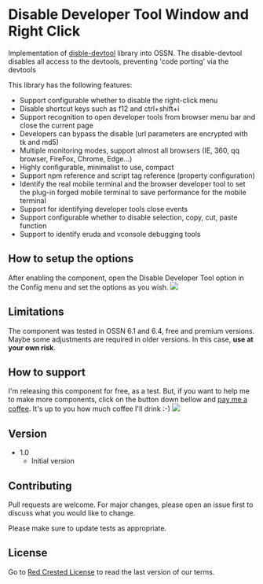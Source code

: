 # Disable Developer Tool Window and Right Click

Implementation of [disble-devtool](https://github.com/theajack/disable-devtool) library into OSSN. The 
disable-devtool disables all access to the devtools, preventing 'code porting' via the devtools

This library has the following features:

- Support configurable whether to disable the right-click menu
- Disable shortcut keys such as f12 and ctrl+shift+i
- Support recognition to open developer tools from browser menu bar and close the current page
- Developers can bypass the disable (url parameters are encrypted with tk and md5)
- Multiple monitoring modes, support almost all browsers (IE, 360, qq browser, FireFox, Chrome, Edge...)
- Highly configurable, minimalist to use, compact
- Support npm reference and script tag reference (property configuration)
- Identify the real mobile terminal and the browser developer tool to set the plug-in forged mobile terminal to save performance for the mobile terminal
- Support for identifying developer tools close events
- Support configurable whether to disable selection, copy, cut, paste function
- Support to identify eruda and vconsole debugging tools


## How to setup the options

After enabling the component, open the Disable Developer Tool option in the Config menu and set the options as you wish.
![](https://www.redcrested.net/solutions/ossn/components/DisableDevTool/screenshot-admin.png)


## Limitations

The component was tested in OSSN 6.1 and 6.4, free and premium versions. Maybe some adjustments are required in older versions. In this case, **use at your own risk**.

## How to support

I'm releasing this component for free, as a test. But, if you want to help me to make more components, click on the button down bellow and [pay me a coffee](https://www.buymeacoffee.com/redcrested). It's up to you how much coffee I'll drink :-)
[![](https://redcrested.net/res/img/button.png)](https://www.buymeacoffee.com/redcrested)

## Version

- 1.0
    - Initial version

    
## Contributing

Pull requests are welcome. For major changes, please open an issue first to discuss what you would like to change.

Please make sure to update tests as appropriate.

## License
Go to [Red Crested License](http://www.redcrested.net/license) to read the last version of our terms.